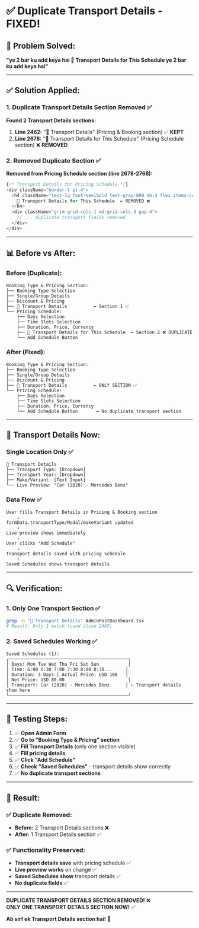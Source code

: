 # ✅ Duplicate Transport Details - FIXED!

## 🎯 Problem Solved:
**"ye 2 bar ku add keya hai 🚗 Transport Details for This Schedule ye 2 bar ku add keya hai"**

---

## ✅ Solution Applied:

### **1. Duplicate Transport Details Section Removed** ✅

**Found 2 Transport Details sections:**

1. **Line 2462:** "🚗 Transport Details" (Pricing & Booking section) ✅ **KEPT**
2. **Line 2678:** "🚗 Transport Details for This Schedule" (Pricing Schedule section) ❌ **REMOVED**

### **2. Removed Duplicate Section** ✅

**Removed from Pricing Schedule section (line 2678-2768):**
```javascript
{/* Transport Details for Pricing Schedule */}
<div className="border-t pt-4">
  <h4 className="text-lg font-semibold text-gray-800 mb-4 flex items-center gap-2">
    🚗 Transport Details for This Schedule  ← REMOVED ❌
  </h4>
  <div className="grid grid-cols-1 md:grid-cols-3 gap-4">
    // ... duplicate transport fields removed
  </div>
</div>
```

---

## 📊 Before vs After:

### **Before (Duplicate):**
```
Booking Type & Pricing Section:
├── Booking Type Selection
├── Single/Group Details
├── Discount & Pricing
├── 🚗 Transport Details          ← Section 1 ✅
└── Pricing Schedule:
    ├── Days Selection
    ├── Time Slots Selection
    ├── Duration, Price, Currency
    ├── 🚗 Transport Details for This Schedule  ← Section 2 ❌ DUPLICATE
    └── Add Schedule Button
```

### **After (Fixed):**
```
Booking Type & Pricing Section:
├── Booking Type Selection
├── Single/Group Details
├── Discount & Pricing
├── 🚗 Transport Details          ← ONLY SECTION ✅
└── Pricing Schedule:
    ├── Days Selection
    ├── Time Slots Selection
    ├── Duration, Price, Currency
    └── Add Schedule Button       ← No duplicate transport section
```

---

## 🎯 Transport Details Now:

### **Single Location Only** ✅
```
🚗 Transport Details
├── Transport Type: [Dropdown]
├── Transport Year: [Dropdown]
├── Make/Variant: [Text Input]
└── Live Preview: "Car (2020) - Mercedes Benz"
```

### **Data Flow** ✅
```
User fills Transport Details in Pricing & Booking section
    ↓
formData.transportType/Modal/makeVariant updated
    ↓
Live preview shows immediately
    ↓
User clicks "Add Schedule"
    ↓
Transport details saved with pricing schedule
    ↓
Saved Schedules shows transport details
```

---

## 🔍 Verification:

### **1. Only One Transport Section** ✅
```bash
grep -n "🚗 Transport Details" AdminPostDashboard.tsx
# Result: Only 1 match found (line 2465)
```

### **2. Saved Schedules Working** ✅
```
Saved Schedules (1):
┌─────────────────────────────────────────────┐
│ Days: Mon Tue Wed Thu Fri Sat Sun           │
│ Time: 6:00 6:30 7:00 7:30 8:00 8:30...     │
│ Duration: 3 Days | Actual Price: USD 100   │
│ Net Price: USD 80.00                        │
│ Transport: Car (2020) - Mercedes Benz      │ ← Transport details show here
└─────────────────────────────────────────────┘
```

---

## 📝 Testing Steps:

1. ✅ **Open Admin Form**
2. ✅ **Go to "Booking Type & Pricing" section**
3. ✅ **Fill Transport Details** (only one section visible)
4. ✅ **Fill pricing details**
5. ✅ **Click "Add Schedule"**
6. ✅ **Check "Saved Schedules"** - transport details show correctly
7. ✅ **No duplicate transport sections**

---

## 🎯 Result:

### **✅ Duplicate Removed:**
- **Before:** 2 Transport Details sections ❌
- **After:** 1 Transport Details section ✅

### **✅ Functionality Preserved:**
- **Transport details save** with pricing schedule ✅
- **Live preview works** on change ✅
- **Saved Schedules show** transport details ✅
- **No duplicate fields** ✅

---

**DUPLICATE TRANSPORT DETAILS SECTION REMOVED!** ❌  
**ONLY ONE TRANSPORT DETAILS SECTION NOW!** ✅

**Ab sirf ek Transport Details section hai!** 🎉
